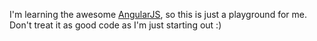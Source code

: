 I'm learning the awesome [AngularJS](http://angularjs.org/), so this is just a playground for me. 
Don't treat it as good code as I'm just starting out :)
